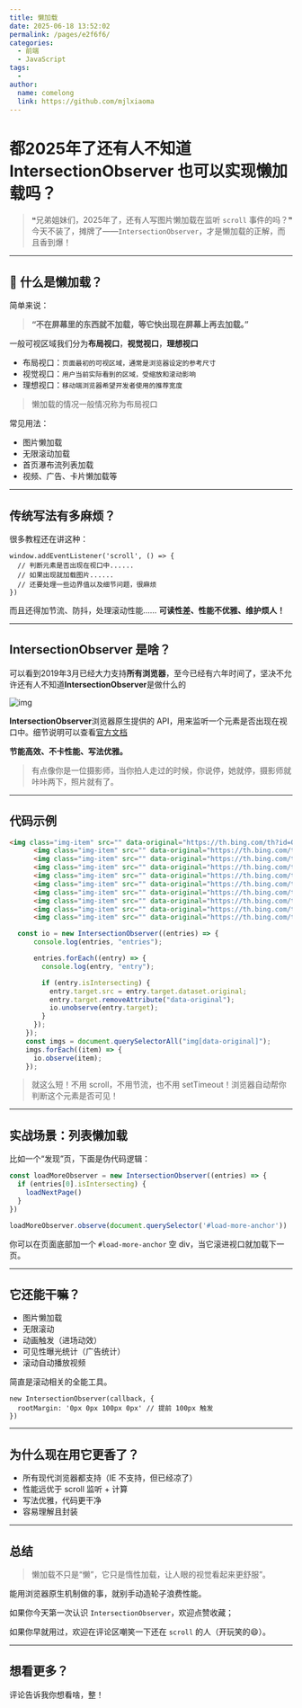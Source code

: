 ```yaml
---
title: 懒加载
date: 2025-06-18 13:52:02
permalink: /pages/e2f6f6/
categories:
  - 前端
  - JavaScript
tags:
  - 
author: 
  name: comelong
  link: https://github.com/mjlxiaoma
---
```


# 都2025年了还有人不知道 IntersectionObserver 也可以实现懒加载吗？

> ❝兄弟姐妹们，2025年了，还有人写图片懒加载在监听 `scroll` 事件的吗？❞
> 今天不装了，摊牌了——`IntersectionObserver`，才是懒加载的正解，而且香到爆！

------

## 🧠 什么是懒加载？

简单来说：

> **“不在屏幕里的东西就不加载，等它快出现在屏幕上再去加载。”**

一般可视区域我们分为**布局视口**，**视觉视口**，‌**理想视口**

- 布局视口：`页面最初的可视区域，通常是浏览器设定的参考尺寸`
- 视觉视口：`用户当前实际看到的区域，受缩放和滚动影响`
- 理想视口：`移动端浏览器希望开发者使用的推荐宽度`

> 懒加载的情况一般情况称为布局视口

常见用法：

- 图片懒加载
- 无限滚动加载
- 首页瀑布流列表加载
- 视频、广告、卡片懒加载等

------

## 传统写法有多麻烦？

很多教程还在讲这种：

```
window.addEventListener('scroll', () => {
  // 判断元素是否出现在视口中......
  // 如果出现就加载图片......
  // 还要处理一些边界值以及细节问题，很麻烦
})
```

而且还得加节流、防抖，处理滚动性能……
 **可读性差、性能不优雅、维护烦人！**

------

## IntersectionObserver 是啥？

可以看到2019年3月已经大力支持**所有浏览器**，至今已经有六年时间了，坚决不允许还有人不知道**IntersectionObserver**是做什么的

![img](/boke/img/javascript/高阶/2.png)

**IntersectionObserver**浏览器原生提供的 API，用来监听一个元素是否出现在视口中。细节说明可以查看[官方文档](https://developer.mozilla.org/zh-CN/docs/Web/API/IntersectionObserver)

**节能高效、不卡性能、写法优雅。**

> 有点像你是一位摄影师，当你拍人走过的时候，你说停，她就停，摄影师就咔咔两下，照片就有了。

------

## 代码示例

```html
<img class="img-item" src="" data-original="https://th.bing.com/th?id=ORMS.5053ecdbef05fa7726aa489d27b52e40&pid=Wdp&w=612&h=304&qlt=90&c=1&rs=1&dpr=1.25&p=0" alt=""/>
      <img class="img-item" src="" data-original="https://th.bing.com/th?id=ORMS.c5db2c88af1a76f18d0efe02fcded91d&pid=Wdp&w=612&h=304&qlt=90&c=1&rs=1&dpr=1.25&p=0" alt=""/>
      <img class="img-item" src="" data-original="https://th.bing.com/th?id=ORMS.c5129de8701c4a933d92cd6bf832b233&pid=Wdp&w=300&h=156&qlt=90&c=1&rs=1&dpr=1.25&p=0" alt=""/>
      <img class="img-item" src="" data-original="https://th.bing.com/th?id=ORMS.afe7f6448d6eba0055cd8ce9ac9fdf62&pid=Wdp&w=300&h=156&qlt=90&c=1&rs=1&dpr=1.25&p=0" alt=""/>
      <img class="img-item" src="" data-original="https://th.bing.com/th?id=ORMS.e168b9c5da30772083104ed0f4ef0ecf&pid=Wdp&w=612&h=304&qlt=90&c=1&rs=1&dpr=1.25&p=0" alt=""/>
      <img class="img-item" src="" data-original="https://th.bing.com/th?id=ORMS.8025ce5a977b3826589022cede69e110&pid=Wdp&w=300&h=156&qlt=90&c=1&rs=1&dpr=1.25&p=0" alt=""/>
      <img class="img-item" src="" data-original="https://th.bing.com/th?id=ORMS.a58ae29e32e20a27d498eed19528ee3c&pid=Wdp&w=300&h=156&qlt=90&c=1&rs=1&dpr=1.25&p=0" alt="">
      <img class="img-item" src="" data-original="https://th.bing.com/th?id=ORMS.2049b527600b31b2cd863a380be59848&pid=Wdp&w=300&h=156&qlt=90&c=1&rs=1&dpr=1.25&p=0" alt=""/>
      <img class="img-item" src="" data-original="https://th.bing.com/th?id=ORMS.9f51912b8b6c19a9891b380ad526db85&pid=Wdp&w=612&h=304&qlt=90&c=1&rs=1&dpr=1.25&p=0" alt=""/>
      <img class="img-item" src="" data-original="https://th.bing.com/th?id=ORMS.1b6375ea147b5704f9d073a326e1fc2a&pid=Wdp&w=300&h=156&qlt=90&c=1&rs=1&dpr=1.25&p=0" alt=""/>
```

```js
  const io = new IntersectionObserver((entries) => {
      console.log(entries, "entries");

      entries.forEach((entry) => {
        console.log(entry, "entry");

        if (entry.isIntersecting) {
          entry.target.src = entry.target.dataset.original;
          entry.target.removeAttribute("data-original");
          io.unobserve(entry.target);
        }
      });
    });
    const imgs = document.querySelectorAll("img[data-original]");
    imgs.forEach((item) => {
      io.observe(item);
    });
```

> 就这么短！不用 scroll，不用节流，也不用 setTimeout！浏览器自动帮你判断这个元素是否可见！

------

## 实战场景：列表懒加载

比如一个“发现”页，下面是伪代码逻辑：

```js
const loadMoreObserver = new IntersectionObserver((entries) => {
  if (entries[0].isIntersecting) {
    loadNextPage()
  }
})

loadMoreObserver.observe(document.querySelector('#load-more-anchor'))
```

你可以在页面底部加一个 `#load-more-anchor` 空 div，当它滚进视口就加载下一页。

------

## 它还能干嘛？

- 图片懒加载 
- 无限滚动 
- 动画触发（进场动效）
- 可见性曝光统计（广告统计）
- 滚动自动播放视频 

简直是滚动相关的全能工具。

```
new IntersectionObserver(callback, {
  rootMargin: '0px 0px 100px 0px' // 提前 100px 触发
})
```

------

## 为什么现在用它更香了？

-  所有现代浏览器都支持（IE 不支持，但已经凉了）
-  性能远优于 scroll 监听 + 计算
-  写法优雅，代码更干净
-  容易理解且封装

------

##  总结

> 懒加载不只是“懒”，它只是惰性加载，让人眼的视觉看起来更舒服”。

能用浏览器原生机制做的事，就别手动造轮子浪费性能。

如果你今天第一次认识 `IntersectionObserver`，欢迎点赞收藏；

 如果你早就用过，欢迎在评论区嘲笑一下还在 `scroll` 的人（开玩笑的😄）。

------

## 想看更多？

评论告诉我你想看啥，整！
